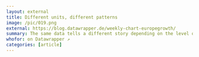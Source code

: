 ```yaml
---
layout: external
title: Different units, different patterns
image: /pic/019.png
external: https://blog.datawrapper.de/weekly-chart-europegrowth/
summary: The same data tells a different story depending on the level of detail you choose.
whofor: on Datawrapper ↗
categories: [article]
---
```

